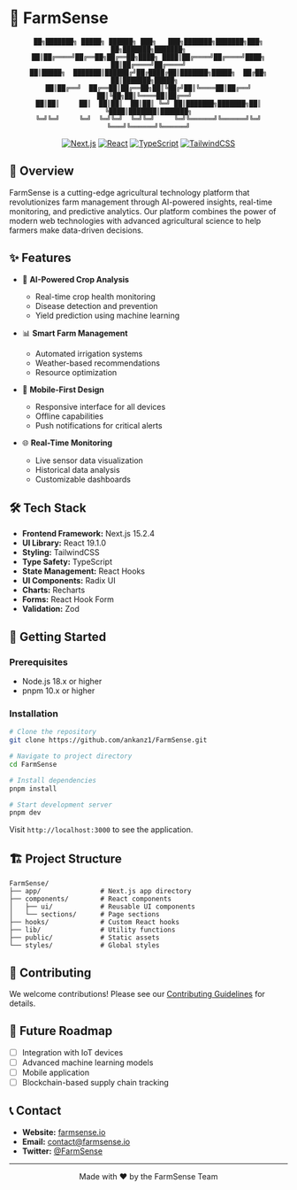 # 🌱 FarmSense

<div align="center">

```ascii
██╗███████╗ █████╗ ██████╗ ███╗   ███╗███████╗███████╗███╗   ██╗███████╗███████╗
██║██╔════╝██╔══██╗██╔══██╗████╗ ████║██╔════╝██╔════╝████╗  ██║██╔════╝██╔════╝
██║█████╗  ███████║██████╔╝██╔████╔██║███████╗█████╗  ██╔██╗ ██║███████╗█████╗  
██║██╔══╝  ██╔══██║██╔══██╗██║╚██╔╝██║╚════██║██╔══╝  ██║╚██╗██║╚════██║██╔══╝  
██║██║     ██║  ██║██║  ██║██║ ╚═╝ ██║███████╗███████╗██║ ╚████║███████║███████╗
╚═╝╚═╝     ╚═╝  ╚═╝╚═╝  ╚═╝╚═╝     ╚═╝╚══════╝╚══════╝╚═╝  ╚═══╝╚══════╝╚══════╝
```

[![Next.js](https://img.shields.io/badge/Next.js-15.2.4-black?style=for-the-badge&logo=next.js)](https://nextjs.org/)
[![React](https://img.shields.io/badge/React-19.1.0-blue?style=for-the-badge&logo=react)](https://reactjs.org/)
[![TypeScript](https://img.shields.io/badge/TypeScript-5.8.3-blue?style=for-the-badge&logo=typescript)](https://www.typescriptlang.org/)
[![TailwindCSS](https://img.shields.io/badge/TailwindCSS-3.4.17-38B2AC?style=for-the-badge&logo=tailwind-css)](https://tailwindcss.com/)

</div>

## 🚀 Overview

FarmSense is a cutting-edge agricultural technology platform that revolutionizes farm management through AI-powered insights, real-time monitoring, and predictive analytics. Our platform combines the power of modern web technologies with advanced agricultural science to help farmers make data-driven decisions.

## ✨ Features

- 🤖 **AI-Powered Crop Analysis**
  - Real-time crop health monitoring
  - Disease detection and prevention
  - Yield prediction using machine learning

- 📊 **Smart Farm Management**
  - Automated irrigation systems
  - Weather-based recommendations
  - Resource optimization

- 📱 **Mobile-First Design**
  - Responsive interface for all devices
  - Offline capabilities
  - Push notifications for critical alerts

- 🌐 **Real-Time Monitoring**
  - Live sensor data visualization
  - Historical data analysis
  - Customizable dashboards

## 🛠️ Tech Stack

- **Frontend Framework:** Next.js 15.2.4
- **UI Library:** React 19.1.0
- **Styling:** TailwindCSS
- **Type Safety:** TypeScript
- **State Management:** React Hooks
- **UI Components:** Radix UI
- **Charts:** Recharts
- **Forms:** React Hook Form
- **Validation:** Zod

## 🚀 Getting Started

### Prerequisites

- Node.js 18.x or higher
- pnpm 10.x or higher

### Installation

```bash
# Clone the repository
git clone https://github.com/ankanz1/FarmSense.git

# Navigate to project directory
cd FarmSense

# Install dependencies
pnpm install

# Start development server
pnpm dev
```

Visit `http://localhost:3000` to see the application.

## 🏗️ Project Structure

```
FarmSense/
├── app/               # Next.js app directory
├── components/        # React components
│   ├── ui/            # Reusable UI components
│   └── sections/      # Page sections
├── hooks/             # Custom React hooks
├── lib/               # Utility functions
├── public/            # Static assets
└── styles/            # Global styles
```

## 🤝 Contributing

We welcome contributions! Please see our [Contributing Guidelines](CONTRIBUTING.md) for details.

## 🌟 Future Roadmap

- [ ] Integration with IoT devices
- [ ] Advanced machine learning models
- [ ] Mobile application
- [ ] Blockchain-based supply chain tracking

## 📞 Contact

- **Website:** [farmsense.io](https://farmsense-vert.vercel.app/)
- **Email:** contact@farmsense.io
- **Twitter:** [@FarmSense](https://twitter.com/FarmSenseAI)

---

<div align="center">
Made with ❤️ by the FarmSense Team
</div>

